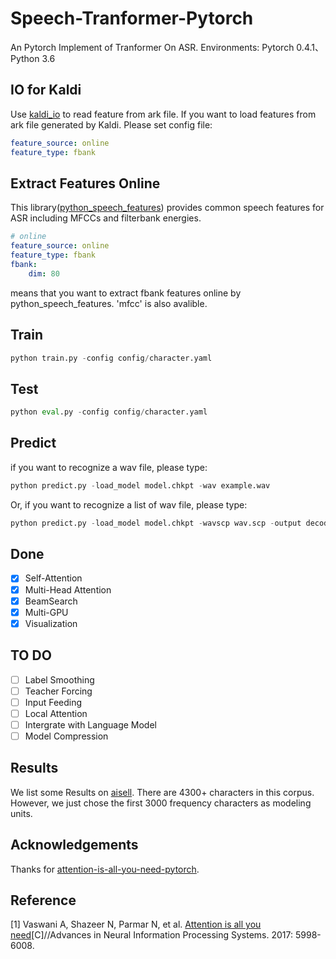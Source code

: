# Speech-Tranformer-Pytorch
An Pytorch Implement of Tranformer On ASR.
Environments: Pytorch 0.4.1、 Python 3.6
## IO for Kaldi
Use [kaldi_io](https://github.com/vesis84/kaldi-io-for-python) to read feature from ark file.
If you want to load features from ark file generated by Kaldi. Please set config file:
```yaml
feature_source: online
feature_type: fbank
```
## Extract Features Online
This library([python_speech_features](https://github.com/jameslyons/python_speech_features)) provides common speech features for ASR including MFCCs and filterbank energies.
```yaml
# online
feature_source: online
feature_type: fbank
fbank:
    dim: 80
```
means that you want to extract fbank features online by python_speech_features. 'mfcc' is also avalible.
## Train
```python
python train.py -config config/character.yaml
```
## Test
```python
python eval.py -config config/character.yaml
```
## Predict
if you want to recognize a wav file, please type:
```python
python predict.py -load_model model.chkpt -wav example.wav
```
Or, if you want to recognize a list of wav file, please type:
```python
python predict.py -load_model model.chkpt -wavscp wav.scp -output decoded.txt
```
## Done
- [x] Self-Attention
- [x] Multi-Head Attention
- [x] BeamSearch
- [x] Multi-GPU
- [x] Visualization
## TO DO
- [ ] Label Smoothing
- [ ] Teacher Forcing
- [ ] Input Feeding
- [ ] Local Attention
- [ ] Intergrate with Language Model
- [ ] Model Compression
## Results
We list some Results on [aisell](http://www.openslr.org/33/). There are 4300+ characters in this corpus. However, we just chose the first 3000 frequency characters as modeling units.

## Acknowledgements
Thanks for [attention-is-all-you-need-pytorch](https://github.com/jadore801120/attention-is-all-you-need-pytorch).
## Reference
[1] Vaswani A, Shazeer N, Parmar N, et al. [Attention is all you need](https://arxiv.org/abs/1706.03762)[C]//Advances in Neural Information Processing Systems. 2017: 5998-6008.
